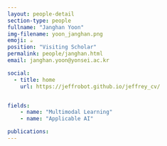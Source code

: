 ```yaml
---
layout: people-detail
section-type: people
fullname: "Janghan Yoon"
img-filename: yoon_janghan.png
emoji: ☕
position: "Visiting Scholar"
permalink: people/janghan.html
email: janghan.yoon@yonsei.ac.kr

social:
  - title: home
    url: https://jeffrobot.github.io/jeffrey_cv/


fields:
    - name: "Multimodal Learning"
    - name: "Applicable AI"

publications:
---
```

